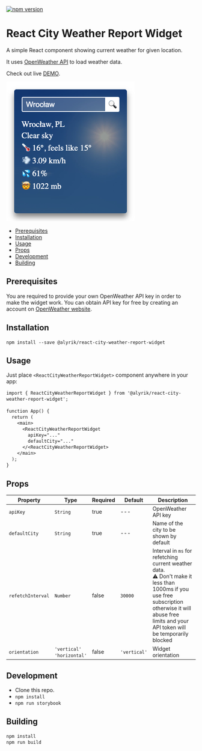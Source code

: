 [![npm version](https://badge.fury.io/js/@alyrik%2Freact-city-weather-report-widget.svg)](https://www.npmjs.com/package/@alyrik/react-city-weather-report-widget)

# React City Weather Report Widget

A simple React component showing current weather for given location.

It uses [OpenWeather API](https://openweathermap.org/api) to load weather data.

Check out live [DEMO](https://react-city-weather-report-widget.vercel.app/?path=/story/reactcityweatherreportwidget--vertical).

<img src="./example.png" />

<!-- TOC -->

- [Prerequisites](#prerequisites)
- [Installation](#installation)
- [Usage](#usage)
- [Props](#props)
- [Development](#development)
- [Building](#building)

<!-- TOC -->

## Prerequisites

You are required to provide your own OpenWeather API key in order to make the widget work. You can obtain API key for
free by creating an account on [OpenWeather website](https://home.openweathermap.org/users/sign_in).

## Installation

```
npm install --save @alyrik/react-city-weather-report-widget
```

## Usage

Just place `<ReactCityWeatherReportWidget>` component anywhere in your app:

```tsx
import { ReactCityWeatherReportWidget } from '@alyrik/react-city-weather-report-widget';

function App() {
  return (
    <main>
      <ReactCityWeatherReportWidget
        apiKey="..."
        defaultCity="..."
      </<ReactCityWeatherReportWidget>
    </main>
  );
}
```

## Props

| Property          | Type                            | Required | Default      | Description                                                                                                                                                                                                  |
| ----------------- | ------------------------------- | -------- | ------------ | ------------------------------------------------------------------------------------------------------------------------------------------------------------------------------------------------------------ |
| `apiKey`          | `String`                        | true     | ---          | OpenWeather API key                                                                                                                                                                                          |
| `defaultCity`     | `String`                        | true     | ---          | Name of the city to be shown by default                                                                                                                                                                      |
| `refetchInterval` | `Number`                        | false    | `30000`      | Interval in `ms` for refetching current weather data.<br/> ⚠️ Don't make it less than 1000ms if you use free subscription otherwise it will abuse free limits and your API token will be temporarily blocked |
| `orientation`     | `'vertical'`<br/>`'horizontal'` | false    | `'vertical'` | Widget orientation                                                                                                                                                                                           |

## Development

- Clone this repo.
- `npm install`
- `npm run storybook`

## Building

```
npm install
npm run build
```
